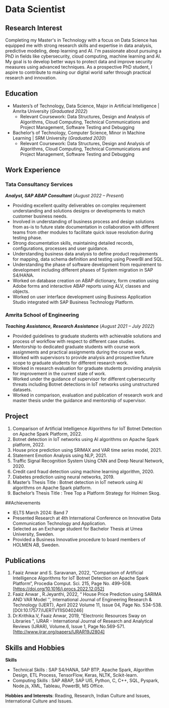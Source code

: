 # Data Scientist


<!-- ADD LINKS? linkedin, email, -->
## Research Interest 
Completing my Master's in Technology with a focus on Data Science has equipped me with strong research skills and expertise in data analysis, predictive modeling, deep learning and AI. I'm passionate about pursuing a PhD in fields like cybersecurity, cloud computing, machine learning and AI. My goal is to develop better ways to protect data and improve security measures using advanced techniques. As a prospective PhD student, I aspire to contribute to making our digital world safer through practical research and innovation.

## Education
- Masters’s of Technology, Data Science, Major in Artificial Intelligence | Amrita University (_Graduated 2022_)
    - Relevant Coursework: Data Structures, Design and Analysis of Algorithms, Cloud Computing, Technical Communications and Project Management, Software Testing and Debugging
- Bachelor’s of Technology, Computer Science, Minor in Machine Learning | SRM University (_Graduated 2020_)
    - Relevant Coursework: Data Structures, Design and Analysis of Algorithms, Cloud Computing, Technical Communications and Project Management, Software Testing and Debugging

## Work Experience
### Tata Consultancy Services
***Analyst, SAP ABAP Consultant*** (_August 2022 – Present_)
- Providing excellent quality deliverables on complex requirement understanding and solutions designs or developments to match customer business needs.
- Involved in understanding of business process and design solutions from as-is to future state documentation in collaboration with different teams from other modules to facilitate quick issue resolution during testing phase.
- Strong documentation skills, maintaining detailed records, configurations, processes and user guidance.
- Understanding business data analysis to define product requirements for mapping, data schema definition and testing using PowerBI and SQL.
- Understanding the phase of software development from requirement to development including different phases of System migration in SAP S4/HANA.
- Worked on database creation on ABAP dictionary, form creation using Adobe forms and interactive ABAP reports using ALV, classes and objects.
- Worked on user interface development using Business Application Studio integrated with SAP Business Technology Platform.

### Amrita School of Engineering
***Teaching Assistance, Research Assistance*** (_August 2021 – July 2022_)
- Provided guidelines to graduate students with achievable solutions and process of workflow  with respect to different case studies.
- Mentorship to dedicated graduate students with course work assignments and practical assignments during the course work.
- Worked with supervisors to provide analysis and prospective future scope to graduate students for different research work.
- Worked in research evaluation for graduate students providing analysis for improvement in the current state of work.
- Worked under the guidance of supervisor for different cybersecurity threats including Botnet detections in IoT networks using unstructured datasets.
- Worked in comparison, evaluation and publication  of research work and master thesis under the guidance and mentorship of supervisor.

## Project
1. Comparison of Artificial Intelligence Algorithms for IoT Botnet Detection on Apache Spark Platform, 2022.
2. Botnet detection in IoT networks using AI algorithms on Apache Spark platform, 2022.
3. House price prediction using SRIMAX and VAR time series model, 2021.
4. Statement Emotion Analysis using NLP, 2021.
5. Traffic Signal Recognition System Using CNN and Deep Neural Network, 2020.
6. Credit card fraud detection using machine learning algorithm, 2020.
7. Diabetes prediction using neural networks, 2019.
8. Master’s Thesis Title : Botnet detection in IoT network using AI algorithms on Apache Spark platform.
9. Bachelor’s Thesis Title : Tree Top a Platform Strategy for Holmen Skog.

##Achievements 
- IELTS March 2024: Band 7
- Presented Research at 4th International Conference on Innovative Data Communication Technology and Application.
- Selected as an Exchange student for Bachelor Thesis at Umea University, Sweden.
- Provided a Business Innovative procedure to board members of  HOLMEN AB, Sweden.

<!-- add marianas ?-->
## Publications
1. Faaiz Anwar and S. Saravanan, 2022, “Comparison of Artificial Intelligence Algorithms for IoT Botnet Detection on Apache Spark Platform”, Procedia Comput. Sci. 215, Page No. 499–508.[https://doi.org/10.1016/j.procs.2022.12.052]
2. Faaiz Anwar , R.Jeyanthi, 2022, “ House Price Prediction using SARIMA AND VAR Model '', International Journal of Engineering Research & Technology (IJERT), April 2022 Volume 11, Issue 04, Page No. 534-538. [DOI:10.17577/IJERTV11IS040246]
3. Dr.Krithika.V,  Faaiz Anwar, 2019, "Electronic Resources Sway on Libraries ", IJRAR - International Journal of Research and Analytical Reviews (IJRAR), Volume.6, Issue 1, Page No.569-571.[http://www.ijrar.org/papers/IJRAR19J2804]

## Skills and Hobbies

**Skills**
- Technical Skills : SAP S4/HANA, SAP BTP, Apache Spark, Algorithm Design, ETL Process, TensorFlow, Keras, NLTK, Scikit-learn.
- Computing Skills : SAP ABAP,  SAP UI5, Python, C, C++, SQL, Pyspark, Node.js, XML, Tableau, PowerBI, MS Office.

**Hobbies and Interests**: Reading, Research, Indian Culture and Issues, International Culture and Issues.
